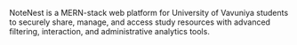 NoteNest is a MERN-stack web platform for University of Vavuniya students to securely share, manage, and access study resources with advanced filtering, interaction, and administrative analytics tools.
